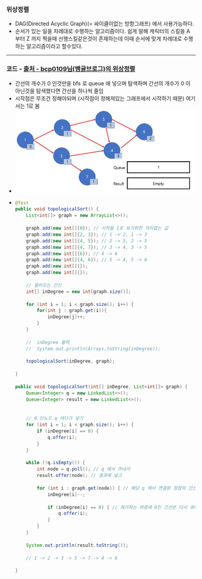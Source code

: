 ### 위상정렬
* DAG(Directed Acyclic Graph)(= 싸이클이없는 방향그래프) 에서 사용가능하다.
* 순서가 있는 일을 차례대로 수행하는 알고리즘이다. 쉽게 말해 캐릭터의 스킬을 A 부터 Z 까지 찍을때 선행스킬같은것이 존재하는데 이때 순서에 맞게 차례대로 수행하는 알고리즘이라고 할수있다.
---
### 코드 - [출처 - bcp0109님(뱀귤브로그)의 위상정렬](https://bcp0109.tistory.com/21)
* 간선의 개수가 0 인것만을 bfs 로 queue 에 넣으며 탐색하며 간선의 개수가 0 이 아닌것을 탐색했다면 간선을 하나씩 줄임
* 시작점은 무조건 정해야되며 (시작점이 정해져있는 그래프에서 시작하기 때문) 여기서는 1로 봄
* ![](https://github.com/ParkJiwoon/Algorithm/blob/master/Algorithm/image/topological_srot_1.png?raw=true)
* ```java
  @Test
  public void topologicalSort() {
      List<int[]> graph = new ArrayList<>();

      graph.add(new int[]{0}); // 시작을 1로 보기위한 의미없는 값
      graph.add(new int[]{2, 3}); // 1 -> 2, 1 -> 3
      graph.add(new int[]{4, 5}); // 2 -> 5, 2 -> 5
      graph.add(new int[]{4, 7}); // 3 -> 4, 3 -> 5
      graph.add(new int[]{6}); // 4 -> 6
      graph.add(new int[]{4, 6}); // 5 -> 4, 5 -> 6
      graph.add(new int[]{});
      graph.add(new int[]{});

      // 들어오는 간선
      int[] inDegree = new int[graph.size()];

      for (int i = 1; i < graph.size(); i++) {
          for(int j : graph.get(i)){
              inDegree[j]++;
          }
      }

      //  inDegree 출력
      //  System.out.println(Arrays.toString(inDegree));

      topologicalSort(inDegree, graph);

  }

  public void topologicalSort(int[] inDegree, List<int[]> graph) {
      Queue<Integer> q = new LinkedList<>();
      Queue<Integer> result = new LinkedList<>();


      // 0 인노드 q 에다가 넣기
      for (int i = 1; i < graph.size(); i++) {
          if (inDegree[i] == 0) {
              q.offer(i);
          }
      }

      while (!q.isEmpty()) {
          int node = q.poll(); // q 에서 꺼내서
          result.offer(node); // 결과에 넣고

          for (int i : graph.get(node)) { // 해당 q 에서 연결된 정점의 간선 개수를 하나 제거
              inDegree[i]--;

              if (inDegree[i] == 0) { // 제거하는 와중에 0인 간선은 다시 큐에 넣기..
                  q.offer(i);
              }
          }
      }

      System.out.println(result.toString());
      
      // 1 -> 2 -> 3 -> 5 -> 7 -> 4 -> 6

  }
